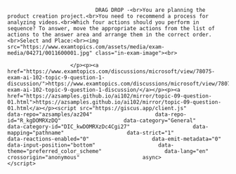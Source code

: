 <p class="card-text">
							
								DRAG DROP -<br>You are planning the product creation project.<br>You need to recommend a process for analyzing videos.<br>Which four actions should you perform in sequence? To answer, move the appropriate actions from the list of actions to the answer area and arrange them in the correct order.<br>Select and Place:<br><img src="https://www.examtopics.com/assets/media/exam-media/04271/0011600001.jpg" class="in-exam-image"><br>
							
						</p><p><a href="https://www.examtopics.com/discussions/microsoft/view/78075-exam-ai-102-topic-9-question-1-discussion/">https://www.examtopics.com/discussions/microsoft/view/78075-exam-ai-102-topic-9-question-1-discussion/</a></p><p><a href="https://azsamples.github.io/ai102/mirror/topic-09-question-01.html">https://azsamples.github.io/ai102/mirror/topic-09-question-01.html</a></p><script src="https://giscus.app/client.js"                    data-repo="azsamples/az204"                    data-repo-id="R_kgDOMRXzDQ"                    data-category="General"                    data-category-id="DIC_kwDOMRXzDc4Cgi27"                    data-mapping="pathname"                    data-strict="1"                    data-reactions-enabled="0"                    data-emit-metadata="0"                    data-input-position="bottom"                    data-theme="preferred_color_scheme"                    data-lang="en"                    crossorigin="anonymous"                    async>                    </script>